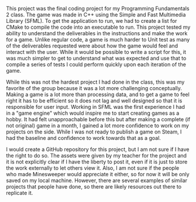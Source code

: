 This project was the final coding project for my Programming Fundamentals 2 class. The game was made in C++ using the Simple and Fast Multimedia Library (SFML). To get the application to run, we had to create a list for CMake to compile the code into an executable to run. This project tested my ability to understand the deliverables in the instructions and make the work for a game. Unlike regular code, a game is much harder to Unit test as many of the deliverables requested were about how the game would feel and interact with the user. While it would be possible to write a script for this, it was much simpler to get to understand what was expected and use that to compile a series of tests I could perform quickly upon each iteration of the game.

While this was not the hardest project I had done in the class, this was my favorite of the group because it was a lot more challenging conceptually. Making a game is a lot more than processing data, and to get a game to feel right it has to be efficient so it does not lag and well designed so that it is responsible for user input. Working in SFML was the first experience I had in a "game engine" which would inspire me to start creating games as a hobby. It had felt unapproachable before this but after making a complete (if not original) game in a month, I gained a lot more confidence to work on my projects on the side. While I was not ready to publish a game on Steam, I had the baseline and confidence to work towards that as a goal.

I would create a GitHub repository for this project, but I am not sure if I have the right to do so. The assets were given by my teacher for the project and it is not explicitly clear if I have the liberty to post it, even if it is just to store the work externally to let others view it. Also, I am not sure if the people who made Minesweeper would appreciate it either, so for now it will be only saved on my local machine. However, there are several examples of similar projects that people have done, so there are likely resources out there to replicate it.

